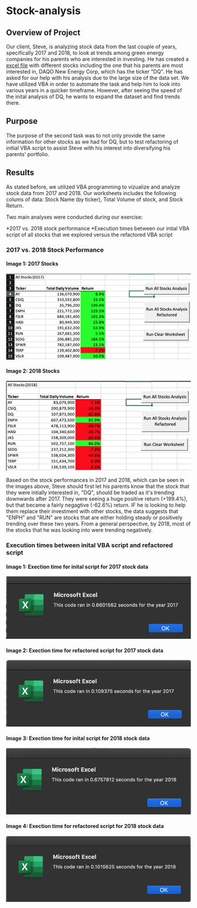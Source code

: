 # Stock-analysis

## Overview of Project

Our client, Steve, is analyzing stock data from the last couple of years, specifically 2017 and 2018, to look at trends among green energy companies for his parents who are interested in investing. He has created a [excel file](https://github.com/Stewartsl17/Stock-analysis/blob/master/VBA_Challenge.xlsm) with different stocks including the one that his parents are most interested in, DAQO New Energy Corp, which has the ticker "DQ". He has asked for our help with his analysis due to the large size of the data set. We have utilized VBA in order to automate the task and help him to look into various years in a quicker timeframe. However, after seeing the speed of the inital analysis of DQ, he wants to expand the dataset and find trends there. 

## Purpose 

The purpose of the second task was to not only provide the same information for other stocks as we had for DQ, but to test refactoring of initial VBA script to assist Steve with his interest into diversifying his parents' portfolio. 

## Results

As stated before, we utilized VBA programming to vizualize and analyze stock data from 2017 and 2018. Our worksheets includes the following colums of data: Stock Name (by ticker), Total Volume of stock, and Stock Return. 

Two main analyses were conducted during our exercise: 

*2017 vs. 2018 stock performance 
*Execution times between our intial VBA script of all stocks that we explored versus the refactored VBA script

### 2017 vs. 2018 Stock Performance

#### Image 1: 2017 Stocks
![](https://github.com/Stewartsl17/Stock-analysis/blob/master/Resources/Stock_Performance_2017.png)

#### Image 2: 2018 Stocks
![](https://github.com/Stewartsl17/Stock-analysis/blob/master/Resources/Stock_Performance_2018.png)

Based on the stock performances in 2017 and 2018, which can be seen in the images above, Steve should first let his parents know that the stock that they were intially interested in, "DQ", should be traded as it's trending downwards after 2017. They were seeing a huge positive return (+199.4%), but that became a fairly negagtive (-62.6%) return. IF he is looking to help them replace their investment with other stocks, the data suggests that "ENPH" and "RUN" are stocks that are either holding steady or positively trending over these two years. From a general perspective, by 2018, most of the stocks that he was looking into were trending negatively.

### Execution times between inital VBA script and refactored script

#### Image 1: Exection time for inital script for 2017 stock data
![](https://github.com/Stewartsl17/Stock-analysis/blob/master/Resources/VBA_Analysis_2017.png)

#### Image 2: Exection time for refactored script for 2017 stock data
![](https://github.com/Stewartsl17/Stock-analysis/blob/master/Resources/VBA_Challenge_2017.png)

#### Image 3: Exection time for inital script for 2018 stock data
![](https://github.com/Stewartsl17/Stock-analysis/blob/master/Resources/VBA_Analysis_2018.png)

#### Image 4: Exection time for refactored script for 2018 stock data
![](https://github.com/Stewartsl17/Stock-analysis/blob/master/Resources/VBA_Challenge_2018.png)


